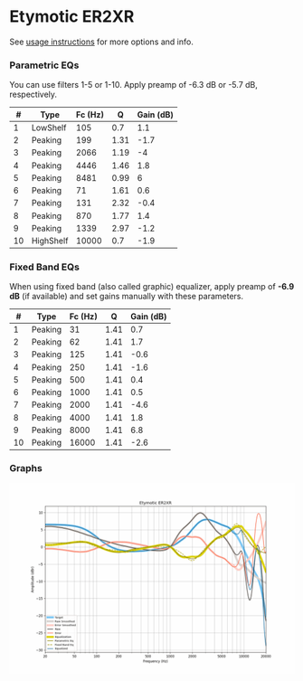 # Etymotic ER2XR
See [usage instructions](https://github.com/jaakkopasanen/AutoEq#usage) for more options and info.

### Parametric EQs
You can use filters 1-5 or 1-10. Apply preamp of -6.3 dB or -5.7 dB, respectively.

|   # | Type      |   Fc (Hz) |    Q |   Gain (dB) |
|-----|-----------|-----------|------|-------------|
|   1 | LowShelf  |       105 | 0.7  |         1.1 |
|   2 | Peaking   |       199 | 1.31 |        -1.7 |
|   3 | Peaking   |      2066 | 1.19 |        -4   |
|   4 | Peaking   |      4446 | 1.46 |         1.8 |
|   5 | Peaking   |      8481 | 0.99 |         6   |
|   6 | Peaking   |        71 | 1.61 |         0.6 |
|   7 | Peaking   |       131 | 2.32 |        -0.4 |
|   8 | Peaking   |       870 | 1.77 |         1.4 |
|   9 | Peaking   |      1339 | 2.97 |        -1.2 |
|  10 | HighShelf |     10000 | 0.7  |        -1.9 |

### Fixed Band EQs
When using fixed band (also called graphic) equalizer, apply preamp of **-6.9 dB** (if available) and set gains manually with these parameters.

|   # | Type    |   Fc (Hz) |    Q |   Gain (dB) |
|-----|---------|-----------|------|-------------|
|   1 | Peaking |        31 | 1.41 |         0.7 |
|   2 | Peaking |        62 | 1.41 |         1.7 |
|   3 | Peaking |       125 | 1.41 |        -0.6 |
|   4 | Peaking |       250 | 1.41 |        -1.6 |
|   5 | Peaking |       500 | 1.41 |         0.4 |
|   6 | Peaking |      1000 | 1.41 |         0.5 |
|   7 | Peaking |      2000 | 1.41 |        -4.6 |
|   8 | Peaking |      4000 | 1.41 |         1.8 |
|   9 | Peaking |      8000 | 1.41 |         6.8 |
|  10 | Peaking |     16000 | 1.41 |        -2.6 |

### Graphs
![](./Etymotic%20ER2XR.png)
